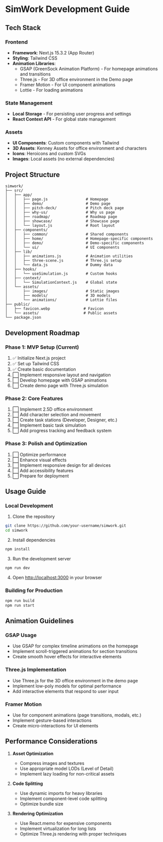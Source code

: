 # SimWork Development Guide

## Tech Stack

### Frontend
- **Framework**: Next.js 15.3.2 (App Router)
- **Styling**: Tailwind CSS
- **Animation Libraries**:
  - GSAP (GreenSock Animation Platform) - For homepage animations and transitions
  - Three.js - For 3D office environment in the Demo page
  - Framer Motion - For UI component animations
  - Lottie - For loading animations

### State Management
- **Local Storage** - For persisting user progress and settings
- **React Context API** - For global state management

### Assets
- **UI Components**: Custom components with Tailwind
- **3D Assets**: Kenney Assets for office environment and characters
- **Icons**: Heroicons and custom SVGs
- **Images**: Local assets (no external dependencies)

## Project Structure

```
simwork/
├── src/
│   ├── app/
│   │   ├── page.js                 # Homepage
│   │   ├── demo/                   # Demo page
│   │   ├── pitch-deck/             # Pitch deck page
│   │   ├── why-us/                 # Why us page
│   │   ├── roadmap/                # Roadmap page
│   │   ├── showcase/               # Showcase page
│   │   └── layout.js               # Root layout
│   ├── components/
│   │   ├── common/                 # Shared components
│   │   ├── home/                   # Homepage-specific components
│   │   ├── demo/                   # Demo-specific components
│   │   └── ui/                     # UI components
│   ├── lib/
│   │   ├── animations.js           # Animation utilities
│   │   ├── three-scene.js          # Three.js setup
│   │   └── data.js                 # Dummy data
│   ├── hooks/
│   │   └── useSimulation.js        # Custom hooks
│   ├── context/
│   │   └── SimulationContext.js    # Global state
│   └── assets/
│       ├── images/                 # Static images
│       ├── models/                 # 3D models
│       └── animations/             # Lottie files
├── public/
│   ├── favicon.webp               # Favicon
│   └── assets/                    # Public assets
└── package.json
```

## Development Roadmap

### Phase 1: MVP Setup (Current)
1. ✅ Initialize Next.js project
2. ✅ Set up Tailwind CSS
3. ✅ Create basic documentation
4. ⬜ Implement responsive layout and navigation
5. ⬜ Develop homepage with GSAP animations
6. ⬜ Create demo page with Three.js simulation

### Phase 2: Core Features
1. ⬜ Implement 2.5D office environment
2. ⬜ Add character selection and movement
3. ⬜ Create task stations (Developer, Designer, etc.)
4. ⬜ Implement basic task simulation
5. ⬜ Add progress tracking and feedback system

### Phase 3: Polish and Optimization
1. ⬜ Optimize performance
2. ⬜ Enhance visual effects
3. ⬜ Implement responsive design for all devices
4. ⬜ Add accessibility features
5. ⬜ Prepare for deployment

## Usage Guide

### Local Development

1. Clone the repository
```bash
git clone https://github.com/your-username/simwork.git
cd simwork
```

2. Install dependencies
```bash
npm install
```

3. Run the development server
```bash
npm run dev
```

4. Open [http://localhost:3000](http://localhost:3000) in your browser

### Building for Production

```bash
npm run build
npm run start
```

## Animation Guidelines

### GSAP Usage
- Use GSAP for complex timeline animations on the homepage
- Implement scroll-triggered animations for section transitions
- Create smooth hover effects for interactive elements

### Three.js Implementation
- Use Three.js for the 3D office environment in the demo page
- Implement low-poly models for optimal performance
- Add interactive elements that respond to user input

### Framer Motion
- Use for component animations (page transitions, modals, etc.)
- Implement gesture-based interactions
- Create micro-interactions for UI elements

## Performance Considerations

1. **Asset Optimization**
   - Compress images and textures
   - Use appropriate model LODs (Level of Detail)
   - Implement lazy loading for non-critical assets

2. **Code Splitting**
   - Use dynamic imports for heavy libraries
   - Implement component-level code splitting
   - Optimize bundle size

3. **Rendering Optimization**
   - Use React.memo for expensive components
   - Implement virtualization for long lists
   - Optimize Three.js rendering with proper techniques
